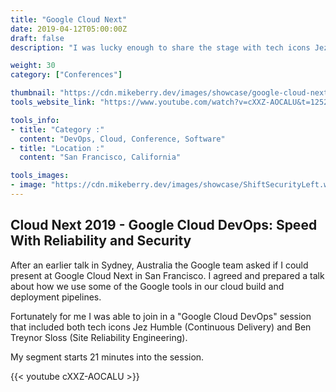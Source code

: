 ```yaml
---
title: "Google Cloud Next"
date: 2019-04-12T05:00:00Z
draft: false
description: "I was lucky enough to share the stage with tech icons Jez Humble (Continuous Delivery) and Ben Treynor Sloss (Site Reliability Engineering). My segment was all about how to 'Shift Left with Security'"

weight: 30
category: ["Conferences"]

thumbnail: "https://cdn.mikeberry.dev/images/showcase/google-cloud-next.webp"
tools_website_link: "https://www.youtube.com/watch?v=cXXZ-AOCALU&t=1252s"

tools_info:
- title: "Category :"
  content: "DevOps, Cloud, Conference, Software"
- title: "Location :"
  content: "San Francisco, California"

tools_images:
- image: "https://cdn.mikeberry.dev/images/showcase/ShiftSecurityLeft.webp"
---
```


## Cloud Next 2019 - Google Cloud DevOps: Speed With Reliability and Security

After an earlier talk in Sydney, Australia the Google team asked if I could present at Google Cloud Next in San Francisco. I agreed and prepared a talk about how we use some of the Google tools in our cloud build and deployment pipelines.

Fortunately for me I was able to join in a "Google Cloud DevOps" session that included both tech icons Jez Humble (Continuous Delivery) and Ben Treynor Sloss (Site Reliability Engineering).

My segment starts 21 minutes into the session.


{{< youtube cXXZ-AOCALU >}}